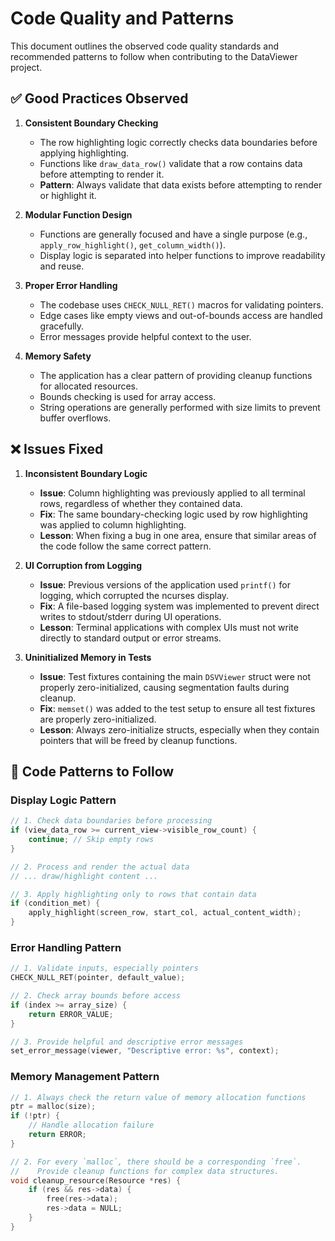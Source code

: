 # Code Quality and Patterns

This document outlines the observed code quality standards and recommended patterns to follow when contributing to the DataViewer project.

## ✅ Good Practices Observed

1.  **Consistent Boundary Checking**
    *   The row highlighting logic correctly checks data boundaries before applying highlighting.
    *   Functions like `draw_data_row()` validate that a row contains data before attempting to render it.
    *   **Pattern**: Always validate that data exists before attempting to render or highlight it.

2.  **Modular Function Design**
    *   Functions are generally focused and have a single purpose (e.g., `apply_row_highlight()`, `get_column_width()`).
    *   Display logic is separated into helper functions to improve readability and reuse.

3.  **Proper Error Handling**
    *   The codebase uses `CHECK_NULL_RET()` macros for validating pointers.
    *   Edge cases like empty views and out-of-bounds access are handled gracefully.
    *   Error messages provide helpful context to the user.

4.  **Memory Safety**
    *   The application has a clear pattern of providing cleanup functions for allocated resources.
    *   Bounds checking is used for array access.
    *   String operations are generally performed with size limits to prevent buffer overflows.

## ❌ Issues Fixed

1.  **Inconsistent Boundary Logic**
    *   **Issue**: Column highlighting was previously applied to all terminal rows, regardless of whether they contained data.
    *   **Fix**: The same boundary-checking logic used by row highlighting was applied to column highlighting.
    *   **Lesson**: When fixing a bug in one area, ensure that similar areas of the code follow the same correct pattern.

2.  **UI Corruption from Logging**
    *   **Issue**: Previous versions of the application used `printf()` for logging, which corrupted the ncurses display.
    *   **Fix**: A file-based logging system was implemented to prevent direct writes to stdout/stderr during UI operations.
    *   **Lesson**: Terminal applications with complex UIs must not write directly to standard output or error streams.

3.  **Uninitialized Memory in Tests**
    *   **Issue**: Test fixtures containing the main `DSVViewer` struct were not properly zero-initialized, causing segmentation faults during cleanup.
    *   **Fix**: `memset()` was added to the test setup to ensure all test fixtures are properly zero-initialized.
    *   **Lesson**: Always zero-initialize structs, especially when they contain pointers that will be freed by cleanup functions.

## 🎨 Code Patterns to Follow

### Display Logic Pattern

```c
// 1. Check data boundaries before processing
if (view_data_row >= current_view->visible_row_count) {
    continue; // Skip empty rows
}

// 2. Process and render the actual data
// ... draw/highlight content ...

// 3. Apply highlighting only to rows that contain data
if (condition_met) {
    apply_highlight(screen_row, start_col, actual_content_width);
}
```

### Error Handling Pattern

```c
// 1. Validate inputs, especially pointers
CHECK_NULL_RET(pointer, default_value);

// 2. Check array bounds before access
if (index >= array_size) {
    return ERROR_VALUE;
}

// 3. Provide helpful and descriptive error messages
set_error_message(viewer, "Descriptive error: %s", context);
```

### Memory Management Pattern

```c
// 1. Always check the return value of memory allocation functions
ptr = malloc(size);
if (!ptr) {
    // Handle allocation failure
    return ERROR;
}

// 2. For every `malloc`, there should be a corresponding `free`.
//    Provide cleanup functions for complex data structures.
void cleanup_resource(Resource *res) {
    if (res && res->data) {
        free(res->data);
        res->data = NULL;
    }
}
``` 